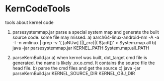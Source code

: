 # KernCodeTools
tools about kernel code

1.  parsesystemmap.jar
    parse a special system map and generate the built source code. some file may missed.
    a) aarch64-linux-android-nm -A -a -l -n vmlinux | grep -v '\( [aNUw] \)\|\(__crc_\)\|\( \$[adt]\)' > System.map.all
    b) java -jar parsesystemmap.jar KERNEL_PATH System.map.all_PATH
  

2. parseKernBuild.jar
   a) when kernel was built, dot_target cmd file is generated. the name is likely .xx.o.cmd. It contains the source file
   the head file.
   b) parse the cmd files and get the source
   c) java -jar parseKernBuild.jar KERNEL_SOURCE_DIR KERNEL_OBJ_DIR
   
